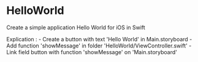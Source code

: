 # HelloWorld

Create a simple application Hello World for iOS in Swift

Explication :
    - Create a button with text 'Hello World' in Main.storyboard
    - Add function 'showMessage' in folder 'HelloWorld/ViewController.swift'
    - Link field button with function 'showMessage' on 'Main.storyboard'